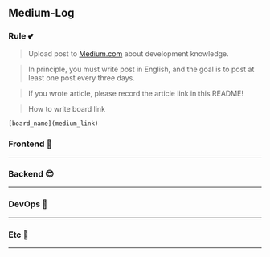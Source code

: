 ## Medium-Log

### Rule 💕

> Upload post to [Medium.com](http://Medium.com) about development knowledge.
> 

> In principle, you must write post in English, and the goal is to post at least one post every three days.
> 

> If you wrote article, please record the article link in this README!
> 

> How to write board link
> 

```
[board_name](medium_link)
```

### Frontend 🤭

---

### Backend 😎

---

### DevOps 🐋

---

### Etc 💫

---
